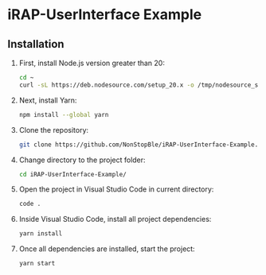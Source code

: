 # iRAP-UserInterface Example 

## Installation

1. First, install Node.js version greater than 20:

    ```bash
    cd ~
    curl -sL https://deb.nodesource.com/setup_20.x -o /tmp/nodesource_setup.sh
    ```

2. Next, install Yarn:
    ```bash
    npm install --global yarn
    ```
3. Clone the repository:
    ```bash
    git clone https://github.com/NonStopBle/iRAP-UserInterface-Example.git
    ```

4. Change directory to the project folder:
    ```bash
    cd iRAP-UserInterface-Example/
    ```
5. Open the project in Visual Studio Code in current directory:
    ```bash
    code .
    ```

6. Inside Visual Studio Code, install all project dependencies:
    ```bash
    yarn install
    ```

7. Once all dependencies are installed, start the project:
    ```bash
    yarn start
    ```
